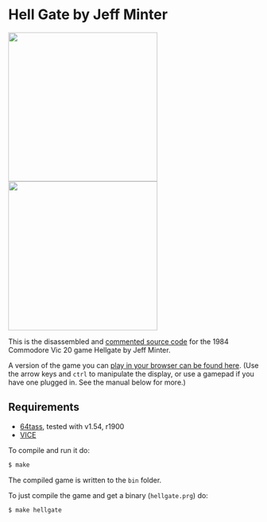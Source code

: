 # Hell Gate by Jeff Minter
<img src="https://www.mobygames.com/images/covers/l/510954-hellgate-commodore-64-front-cover.jpg" height=300><img src="https://user-images.githubusercontent.com/58846/104652406-f9327b00-56b0-11eb-948b-101ce169ef71.gif" height=300>

This is the disassembled and [commented source code] for the 1984 Commodore Vic 20 game Hellgate by Jeff Minter. 

A version of the game you can [play in your browser can be found here]. (Use the arrow keys and `ctrl` to manipulate the display, or use a gamepad if you have one plugged in. See the manual below for more.)

## Requirements

* [64tass][64tass], tested with v1.54, r1900
* [VICE][vice]

[64tass]: http://tass64.sourceforge.net/
[vice]: http://vice-emu.sourceforge.net/
[https://hellgate.xyz]: https://mwenge.github.io/hellgate.xyz
[commented source code]:https://github.com/mwenge/hellgate/blob/master/src/hellgate.asm
[play in your browser can be found here]: https://mwenge.github.io/hellgate

To compile and run it do:

```sh
$ make
```
The compiled game is written to the `bin` folder. 

To just compile the game and get a binary (`hellgate.prg`) do:

```sh
$ make hellgate
```

